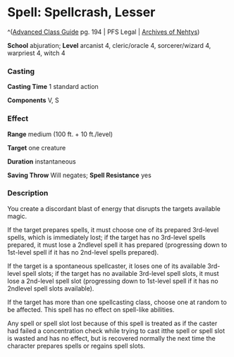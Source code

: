# Spell: Spellcrash, Lesser

^([Advanced Class Guide][ss-lesser-spellcrash] pg. 194 | PFS Legal | [Archives of Nehtys][sn-lesser-spellcrash])

**School** abjuration; **Level** arcanist 4, cleric/oracle 4, sorcerer/wizard 4, warpriest 4, witch 4

### Casting

**Casting Time** 1 standard action  

**Components** V, S

### Effect

**Range** medium (100 ft. + 10 ft./level)  

**Target** one creature  

**Duration** instantaneous  

**Saving Throw** Will negates; **Spell Resistance** yes

### Description

You create a discordant blast of energy that disrupts the targets available magic.  

If the target prepares spells, it must choose one of its prepared 3rd-level spells, which is immediately lost; if the target has no 3rd-level spells prepared, it must lose a 2ndlevel spell it has prepared (progressing down to 1st-level spell if it has no 2nd-level spells prepared).  

If the target is a spontaneous spellcaster, it loses one of its available 3rd-level spell slots; if the target has no available 3rd-level spell slots, it must lose a 2nd-level spell slot (progressing down to 1st-level spell if it has no 2ndlevel spell slots available).  

If the target has more than one spellcasting class, choose one at random to be affected. This spell has no effect on spell-like abilities.  

Any spell or spell slot lost because of this spell is treated as if the caster had failed a concentration check while trying to cast itthe spell or spell slot is wasted and has no effect, but is recovered normally the next time the character prepares spells or regains spell slots.

[ss-lesser-spellcrash]: http://paizo.com/products/btpy978v
[sn-lesser-spellcrash]: http://www.archivesofnethys.com/SpellDisplay.aspx?ItemName=Spellcrash%2C%20Lesser